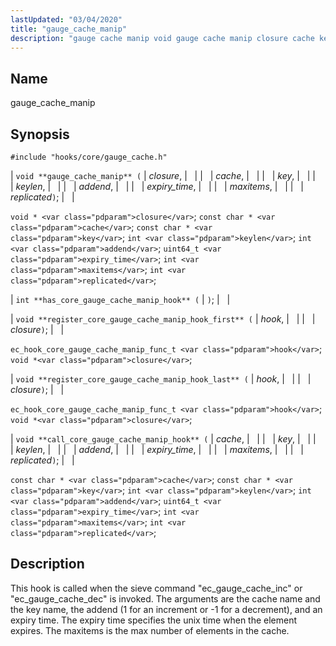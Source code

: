 ```yaml
---
lastUpdated: "03/04/2020"
title: "gauge_cache_manip"
description: "gauge cache manip void gauge cache manip closure cache key keylen addend expiry time maxitems replicated void closure const char cache const char key int keylen int addend uint 64 t expiry time int maxitems int replicated int has core gauge cache manip hook void register core gauge cache manip..."
---
```


<a name="hooks.core.gauge_cache_manip"></a> 
## Name

gauge_cache_manip

## Synopsis

`#include "hooks/core/gauge_cache.h"`

| `void **gauge_cache_manip** (` | <var class="pdparam">closure</var>, |   |
|   | <var class="pdparam">cache</var>, |   |
|   | <var class="pdparam">key</var>, |   |
|   | <var class="pdparam">keylen</var>, |   |
|   | <var class="pdparam">addend</var>, |   |
|   | <var class="pdparam">expiry_time</var>, |   |
|   | <var class="pdparam">maxitems</var>, |   |
|   | <var class="pdparam">replicated</var>`)`; |   |

`void * <var class="pdparam">closure</var>`;
`const char * <var class="pdparam">cache</var>`;
`const char * <var class="pdparam">key</var>`;
`int <var class="pdparam">keylen</var>`;
`int <var class="pdparam">addend</var>`;
`uint64_t <var class="pdparam">expiry_time</var>`;
`int <var class="pdparam">maxitems</var>`;
`int <var class="pdparam">replicated</var>`;

| `int **has_core_gauge_cache_manip_hook** (` | `)`; |   |

| `void **register_core_gauge_cache_manip_hook_first** (` | <var class="pdparam">hook</var>, |   |
|   | <var class="pdparam">closure</var>`)`; |   |

`ec_hook_core_gauge_cache_manip_func_t <var class="pdparam">hook</var>`;
`void *<var class="pdparam">closure</var>`;

| `void **register_core_gauge_cache_manip_hook_last** (` | <var class="pdparam">hook</var>, |   |
|   | <var class="pdparam">closure</var>`)`; |   |

`ec_hook_core_gauge_cache_manip_func_t <var class="pdparam">hook</var>`;
`void *<var class="pdparam">closure</var>`;

| `void **call_core_gauge_cache_manip_hook** (` | <var class="pdparam">cache</var>, |   |
|   | <var class="pdparam">key</var>, |   |
|   | <var class="pdparam">keylen</var>, |   |
|   | <var class="pdparam">addend</var>, |   |
|   | <var class="pdparam">expiry_time</var>, |   |
|   | <var class="pdparam">maxitems</var>, |   |
|   | <var class="pdparam">replicated</var>`)`; |   |

`const char * <var class="pdparam">cache</var>`;
`const char * <var class="pdparam">key</var>`;
`int <var class="pdparam">keylen</var>`;
`int <var class="pdparam">addend</var>`;
`uint64_t <var class="pdparam">expiry_time</var>`;
`int <var class="pdparam">maxitems</var>`;
`int <var class="pdparam">replicated</var>`;<a name="idp27617488"></a> 
## Description

This hook is called when the sieve command "ec_gauge_cache_inc" or "ec_gauge_cache_dec" is invoked. The arguments are the cache name and the key name, the addend (1 for an increment or -1 for a decrement), and an expiry time. The expiry time specifies the unix time when the element expires. The maxitems is the max number of elements in the cache.
